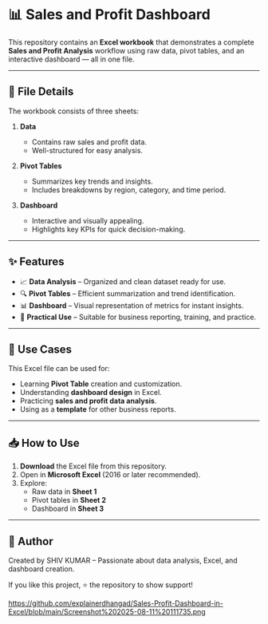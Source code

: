 # 📊 Sales and Profit Dashboard

This repository contains an **Excel workbook** that demonstrates a complete **Sales and Profit Analysis** workflow using raw data, pivot tables, and an interactive dashboard — all in one file.

---

## 📂 File Details


The workbook consists of three sheets:

1. **Data**  
   - Contains raw sales and profit data.  
   - Well-structured for easy analysis.  

2. **Pivot Tables**  
   - Summarizes key trends and insights.  
   - Includes breakdowns by region, category, and time period.  

3. **Dashboard**  
   - Interactive and visually appealing.  
   - Highlights key KPIs for quick decision-making.

---

## ✨ Features

- 📈 **Data Analysis** – Organized and clean dataset ready for use.  
- 🔍 **Pivot Tables** – Efficient summarization and trend identification.  
- 📊 **Dashboard** – Visual representation of metrics for instant insights.  
- 💼 **Practical Use** – Suitable for business reporting, training, and practice.

---

## 🎯 Use Cases

This Excel file can be used for:

- Learning **Pivot Table** creation and customization.  
- Understanding **dashboard design** in Excel.  
- Practicing **sales and profit data analysis**.  
- Using as a **template** for other business reports.

---

## 📥 How to Use

1. **Download** the Excel file from this repository.  
2. Open in **Microsoft Excel** (2016 or later recommended).  
3. Explore:
   - Raw data in **Sheet 1**
   - Pivot tables in **Sheet 2**
   - Dashboard in **Sheet 3**

---

## 📝 Author

Created by SHIV KUMAR – Passionate about data analysis, Excel, and dashboard creation.

If you like this project, ⭐ the repository to show support!

https://github.com/explainerdhangad/Sales-Profit-Dashboard-in-Excel/blob/main/Screenshot%202025-08-11%20111735.png


